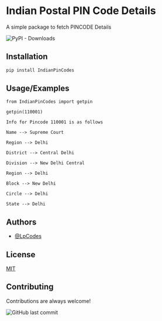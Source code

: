 
# Indian Postal PIN Code Details

A simple package to fetch PINCODE Details

![PyPI - Downloads](https://img.shields.io/pypi/dm/IndianPinCodes)

## Installation

```bash
pip install IndianPinCodes
```
    
    
## Usage/Examples

```
from IndianPinCodes import getpin

getpin(110001)

Info for Pincode 110001 is as follows 

Name --> Supreme Court

Region --> Delhi

District --> Central Delhi

Division --> New Delhi Central

Region --> Delhi

Block --> New Delhi

Circle --> Delhi

State --> Delhi

```

## Authors

- [@LpCodes](https://github.com/LpCodes)


## License

[MIT](https://choosealicense.com/licenses/mit/)

## Contributing

Contributions are always welcome!

![GitHub last commit](https://img.shields.io/github/last-commit/LpCodes/Pincode-Details?style=for-the-badge)


